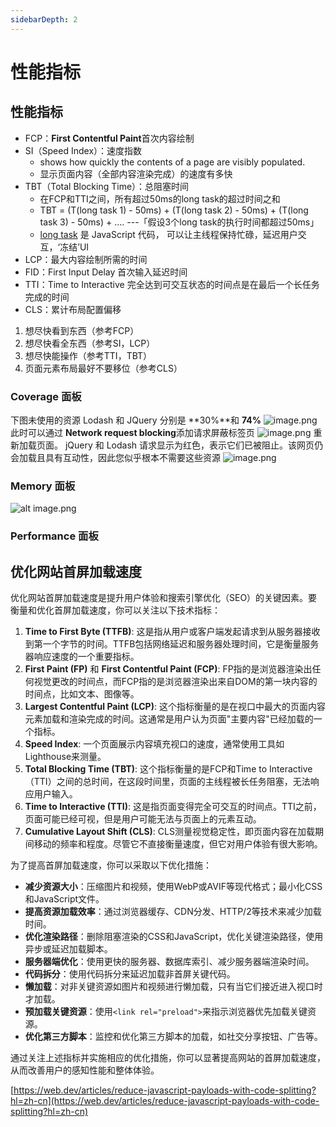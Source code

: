 ```yaml
---
sidebarDepth: 2
---
```


# 性能指标

## 性能指标

- FCP：**First Contentful Paint**首次内容绘制
- SI（Speed Index）：速度指数
  - shows how quickly the contents of a page are visibly populated.
  - 显示页面内容（全部内容渲染完成）的速度有多快
- TBT（Total Blocking Time）：总阻塞时间
  - 在FCP和TTI之间，所有超过50ms的long task的超过时间之和
  - TBT = (T(long task 1) - 50ms) + (T(long task 2) - 50ms) + (T(long task 3) - 50ms) + .... ---「假设3个long task的执行时间都超过50ms」
  - [long task](https://link.juejin.cn?target=https%3A%2F%2Fweb.dev%2Flong-tasks-devtools%2F) 是 JavaScript 代码， 可以让主线程保持忙碌，延迟用户交互，‘冻结’UI
- LCP：最大内容绘制所需的时间
- FID：First Input Delay 首次输入延迟时间
- TTI：Time to Interactive 完全达到可交互状态的时间点是在最后一个长任务完成的时间
- CLS：累计布局配置偏移

1. 想尽快看到东西（参考FCP）
2. 想尽快看全东西（参考SI，LCP）
3. 想尽快能操作（参考TTI，TBT）
4. 页面元素布局最好不要移位（参考CLS）

### Coverage 面板

下图未使用的资源 Lodash 和 JQuery 分别是 **30%**和 **74%**
![image.png](https://cdn.nlark.com/yuque/0/2024/png/15357601/1706931433895-e66b878f-3c13-46c4-8188-66b67f941be3.png#averageHue=%23ac8e6a&clientId=u47a78b52-f283-4&from=paste&height=701&id=ud8ee69da&originHeight=701&originWidth=1955&originalType=binary&ratio=1&rotation=0&showTitle=false&size=238118&status=done&style=none&taskId=u9a402e23-bbe3-4a57-b1d1-0d4e9af818f&title=&width=1955)
此时可以通过 **Network request blocking**添加请求屏蔽标签页
![image.png](https://cdn.nlark.com/yuque/0/2024/png/15357601/1706931741568-94786ad3-ee54-4670-b6f8-ca8f1174b045.png#averageHue=%23ab8d67&clientId=u47a78b52-f283-4&from=paste&height=535&id=uea20b45b&originHeight=535&originWidth=1955&originalType=binary&ratio=1&rotation=0&showTitle=false&size=172420&status=done&style=none&taskId=u2b64342e-80b7-404c-949e-abd1bd375f1&title=&width=1955)
重新加载页面。 jQuery 和 Lodash 请求显示为红色，表示它们已被阻止。该网页仍会加载且具有互动性，因此您似乎根本不需要这些资源
![image.png](https://cdn.nlark.com/yuque/0/2024/png/15357601/1706931836583-a3b6f205-c39a-49bb-bcd9-545cd4bf2b02.png#averageHue=%23dbd0c1&clientId=u47a78b52-f283-4&from=paste&height=496&id=ucb14ea21&originHeight=496&originWidth=1947&originalType=binary&ratio=1&rotation=0&showTitle=false&size=154962&status=done&style=none&taskId=uef70c637-9448-482b-b409-4739cc49b53&title=&width=1947)

### Memory 面板

![alt image.png](https://cdn.nlark.com/yuque/0/2024/png/15357601/1706932634510-52b26300-eeb5-4bfa-a188-fd51d564fbf9.png#averageHue=%23e5e5e5&clientId=u47a78b52-f283-4&from=paste&height=679&id=u02d7af8d&originHeight=679&originWidth=1952&originalType=binary&ratio=1&rotation=0&showTitle=false&size=219192&status=done&style=none&taskId=u2f707a30-3afe-4d78-a359-d9b2b6163d9&title=&width=1952)

### Performance 面板

## 优化网站首屏加载速度

优化网站首屏加载速度是提升用户体验和搜索引擎优化（SEO）的关键因素。要衡量和优化首屏加载速度，你可以关注以下技术指标：

1. **Time to First Byte (TTFB)**: 这是指从用户或客户端发起请求到从服务器接收到第一个字节的时间。TTFB包括网络延迟和服务器处理时间，它是衡量服务器响应速度的一个重要指标。
2. **First Paint (FP)** 和 **First Contentful Paint (FCP)**: FP指的是浏览器渲染出任何视觉更改的时间点，而FCP指的是浏览器渲染出来自DOM的第一块内容的时间点，比如文本、图像等。
3. **Largest Contentful Paint (LCP)**: 这个指标衡量的是在视口中最大的页面内容元素加载和渲染完成的时间。这通常是用户认为页面"主要内容"已经加载的一个指标。
4. **Speed Index**: 一个页面展示内容填充视口的速度，通常使用工具如Lighthouse来测量。
5. **Total Blocking Time (TBT)**: 这个指标衡量的是FCP和Time to Interactive（TTI）之间的总时间，在这段时间里，页面的主线程被长任务阻塞，无法响应用户输入。
6. **Time to Interactive (TTI)**: 这是指页面变得完全可交互的时间点。TTI之前，页面可能已经可视，但是用户可能无法与页面上的元素互动。
7. **Cumulative Layout Shift (CLS)**: CLS测量视觉稳定性，即页面内容在加载期间移动的频率和程度。尽管它不直接衡量速度，但它对用户体验有很大影响。

为了提高首屏加载速度，你可以采取以下优化措施：

- **减少资源大小**：压缩图片和视频，使用WebP或AVIF等现代格式；最小化CSS和JavaScript文件。
- **提高资源加载效率**：通过浏览器缓存、CDN分发、HTTP/2等技术来减少加载时间。
- **优化渲染路径**：删除阻塞渲染的CSS和JavaScript，优化关键渲染路径，使用异步或延迟加载脚本。
- **服务器端优化**：使用更快的服务器、数据库索引、减少服务器端渲染时间。
- **代码拆分**：使用代码拆分来延迟加载非首屏关键代码。
- **懒加载**：对非关键资源如图片和视频进行懒加载，只有当它们接近进入视口时才加载。
- **预加载关键资源**：使用`<link rel="preload">`来指示浏览器优先加载关键资源。
- **优化第三方脚本**：监控和优化第三方脚本的加载，如社交分享按钮、广告等。

通过关注上述指标并实施相应的优化措施，你可以显著提高网站的首屏加载速度，从而改善用户的感知性能和整体体验。

[https://web.dev/articles/reduce-javascript-payloads-with-code-splitting?hl=zh-cn](https://web.dev/articles/reduce-javascript-payloads-with-code-splitting?hl=zh-cn)
